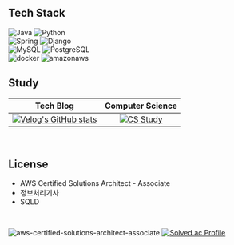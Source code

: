 <h2> Tech Stack </h2>
<div>
  <img alt="Java" src="https://img.shields.io/badge/Java-007396?style=flat-square&logo=java&logoColor=white"/>
  <img alt="Python" src="https://img.shields.io/badge/Python-3776AB?style=flat-square&logo=Python&logoColor=white"/>
  <br/>
  <img alt="Spring" src="https://img.shields.io/badge/Spring-6DB33F?style=flat-square&logo=Spring&logoColor=white"/>
  <img alt="Django" src="https://img.shields.io/badge/-Django-43853d?style=flat-square&logo=Django&logoColor=white"/>
  <br>
  <img alt="MySQL" src="https://img.shields.io/badge/-MySQL-4479A1?style=flat-square&logo=MySQL&logoColor=white"/>
  <img alt="PostgreSQL" src="https://img.shields.io/badge/-PostgreSQL-4479A1?style=flat-square&logo=PostgreSQL&logoColor=white"/>
  <br>
<img alt="docker" src="https://img.shields.io/badge/-docker-2496ED?style=flat-square&logo=docker&logoColor=white"/>
<img alt="amazonaws" src="https://img.shields.io/badge/-AWS-FF9900?style=flat-square&logo=amazonaws&logoColor=white"/>

<br/>
<h2> Study </h2>

| <div align="center">Tech Blog</div> | <div align="center">Computer Science</div> |
|:-----------------------------:|:---------------------------:|
| <div align="center"><a href="https://velog.io/@manx"><img src="https://velog-readme-stats.vercel.app/api/badge?name=manx" alt="Velog's GitHub stats"></a></div> | <div align="center"><a href="https://www.notion.so/minxhvk/296d3c6bf2e047d98ea867f9ae1380dd?v=a11bbd8539174f9eaa9a08ceeadbaf01&pvs=4"><img src="https://img.shields.io/badge/notion-000000.svg?&style=for-the-badge&logo=notion&logoColor=white" alt="CS Study"></a></div> |

<br/>

<h2> License </h2>

- AWS Certified Solutions Architect - Associate
- 정보처리기사
- SQLD

<br/>

![aws-certified-solutions-architect-associate](https://github.com/user-attachments/assets/c4c30698-5b1f-443f-9669-c35b42c3b809)
[![Solved.ac Profile](http://mazassumnida.wtf/api/v2/generate_badge?boj=jcs5650)](https://solved.ac/jcs5650/)





